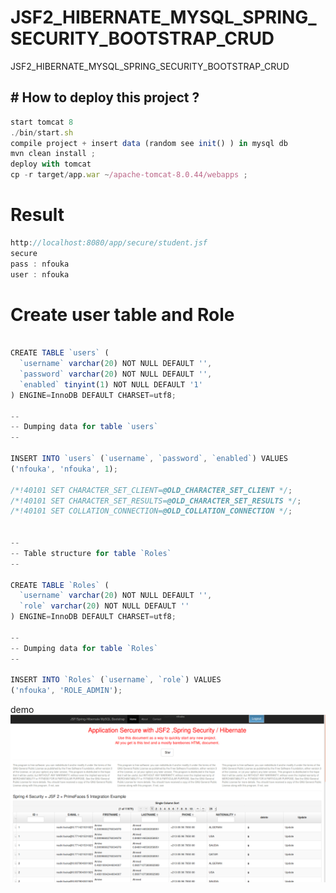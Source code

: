# JSF2_HIBERNATE_MYSQL_SPRING_SECURITY_BOOTSTRAP_CRUD
JSF2_HIBERNATE_MYSQL_SPRING_SECURITY_BOOTSTRAP_CRUD



# How to deploy this project ? 
----------------

```js
start tomcat 8 
./bin/start.sh 
compile project + insert data (random see init() ) in mysql db
mvn clean install ; 
deploy with tomcat
cp -r target/app.war ~/apache-tomcat-8.0.44/webapps ;

```
# Result 

```js
http://localhost:8080/app/secure/student.jsf
secure 
pass : nfouka
user : nfouka
```



# Create user table and Role 

```js

CREATE TABLE `users` (
  `username` varchar(20) NOT NULL DEFAULT '',
  `password` varchar(20) NOT NULL DEFAULT '',
  `enabled` tinyint(1) NOT NULL DEFAULT '1'
) ENGINE=InnoDB DEFAULT CHARSET=utf8;

--
-- Dumping data for table `users`
--

INSERT INTO `users` (`username`, `password`, `enabled`) VALUES
('nfouka', 'nfouka', 1);

/*!40101 SET CHARACTER_SET_CLIENT=@OLD_CHARACTER_SET_CLIENT */;
/*!40101 SET CHARACTER_SET_RESULTS=@OLD_CHARACTER_SET_RESULTS */;
/*!40101 SET COLLATION_CONNECTION=@OLD_COLLATION_CONNECTION */;


--
-- Table structure for table `Roles`
--

CREATE TABLE `Roles` (
  `username` varchar(20) NOT NULL DEFAULT '',
  `role` varchar(20) NOT NULL DEFAULT ''
) ENGINE=InnoDB DEFAULT CHARSET=utf8;

--
-- Dumping data for table `Roles`
--

INSERT INTO `Roles` (`username`, `role`) VALUES
('nfouka', 'ROLE_ADMIN');

```



demo 
<img src="https://raw.githubusercontent.com/nfouka/JSF2_HIBERNATE_MYSQL_SPRING_SECURITY_BOOTSTRAP_CRUD/master/logo.png" />
